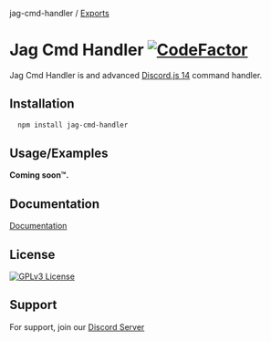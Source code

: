jag-cmd-handler / [Exports](modules.md)

# Jag Cmd Handler [![CodeFactor](https://www.codefactor.io/repository/github/jaguaravi/jagcmdhandler/badge)](https://www.codefactor.io/repository/github/jaguaravi/jagcmdhandler)

Jag Cmd Handler is and advanced [Discord.js 14](https://discord.js.org/) command handler.

## Installation

```bash
  npm install jag-cmd-handler
```
    
## Usage/Examples

**Coming soon™.**

  
## Documentation

[Documentation](./docs/modules.md)

## License

[![GPLv3 License](https://img.shields.io/badge/License-GPL%20v3-green.svg)](https://opensource.org/licenses/GPL-3.0)

  
## Support

For support, join our [Discord Server](https://discord.gg/fspzB3sSar)
